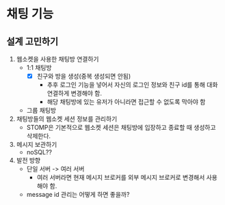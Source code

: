 # 채팅 기능

## 설계 고민하기
1. 웹소켓을 사용한 채팅방 연결하기
   - 1:1 채팅방
     - [x] 친구와 방을 생성(중복 생성되면 안됨)
       - 추후 로그인 기능을 넣어서 자신의 로그인 정보와 친구 id를 통해 대화 연결하게 변경해야 함.
       - 해당 채팅방에 있는 유저가 아니라면 접근할 수 없도록 막아야 함
   - 그룹 채팅방
2. 채팅방들의 웹소켓 세션 정보를 관리하기
    - STOMP은 기본적으로 웹소켓 세션은 채팅방에 입장하고 종료할 때 생성하고 삭제한다.
3. 메시지 보관하기
    - noSQL??
4. 발전 방향
   - 단일 서버 -> 여러 서버
     - 여러 서버라면 현재 메시지 브로커를 외부 메시지 브로커로 변경해서 사용해야 함.
   - message id 관리는 어떻게 하면 좋을까?